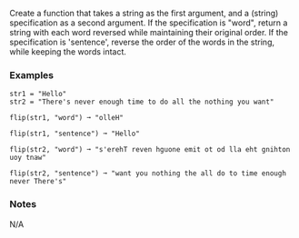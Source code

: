 Create a function that takes a string as the first argument, and a (string) specification as a second argument. If the specification is "word", return a string with each word reversed while maintaining their original order. If the specification is 'sentence', reverse the order of the words in the string, while keeping the words intact.


### Examples ###
    str1 = "Hello"
    str2 = "There's never enough time to do all the nothing you want"

    flip(str1, "word") ➞ "olleH"

    flip(str1, "sentence") ➞ "Hello"

    flip(str2, "word") ➞ "s'erehT reven hguone emit ot od lla eht gnihton uoy tnaw"

    flip(str2, "sentence") ➞ "want you nothing the all do to time enough never There's"


### Notes ###
N/A